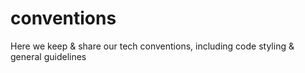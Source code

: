 # conventions
Here we keep &amp; share our tech conventions, including code styling &amp; general guidelines
